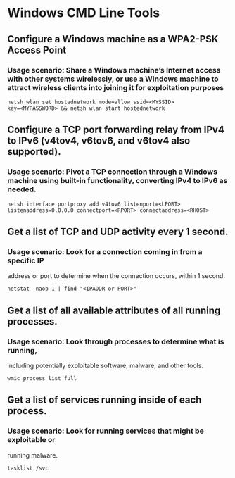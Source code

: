 # Windows CMD Line Tools #

## Configure a Windows machine as a WPA2-PSK Access Point ## 

### Usage scenario: Share a Windows machine’s Internet access with other systems wirelessly, or use a Windows machine to attract wireless clients into joining it for exploitation purposes

	netsh wlan set hostednetwork mode=allow ssid=<MYSSID>
	key=<MYPASSWORD> && netsh wlan start hostednetwork

## Configure a TCP port forwarding relay from IPv4 to IPv6 (v4tov4, v6tov6, and v6tov4 also supported). ##

### Usage scenario: Pivot a TCP connection through a Windows machine using built-in functionality, converting IPv4 to IPv6 as needed. ###

	netsh interface portproxy add v4tov6 listenport=<LPORT>
	listenaddress=0.0.0.0 connectport=<RPORT> connectaddress=<RHOST>

## Get a list of TCP and UDP activity every 1 second. ##

### Usage scenario: Look for a connection coming in from a specific IP
address or port to determine when the connection occurs, within 1 second.

	netstat -naob 1 | find "<IPADDR or PORT>"

## Get a list of all available attributes of all running processes. ##

### Usage scenario: Look through processes to determine what is running,
including potentially exploitable software, malware, and other tools.

	wmic process list full

## Get a list of services running inside of each process. ##

### Usage scenario: Look for running services that might be exploitable or
running malware.

	tasklist /svc





